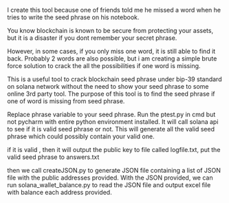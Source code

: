 I create this tool because one of friends told me he missed a word when he tries to write the seed phrase on his notebook.

You know blockchain is known to be secure from protecting your assets, but it is a disaster if you dont remember your secret phrase.

However, in some cases, if you only miss one word, it is still able to find it back. Probably 2 words are also possible, but i am creating a simple brute force solution to crack the all the possibilities if one word is missing. 

This is a useful tool to crack blockchain seed phrase under bip-39 standard on solana network without the need to show your seed phrase to some online 3rd party tool. 
The purpose of this tool is to find the seed phrase if one of word is missing from seed phrase.

Replace phrase variable to your seed phrase.
Run the ptest.py in cmd but not pycharm with entire python environment installed.
It will call solana api to see if it is valid seed phrase or not. This will generate all the valid seed phrase which could possibly contain
your valid one.

if it is valid , then it will output the public key to file called logfile.txt, put the valid seed phrase to answers.txt

then we call createJSON.py to generate JSON file containing a list of JSON file with the public addresses provided.
With the JSON  provided, we can run solana_wallet_balance.py to read the JSON file and output excel file with balance each address provided.
